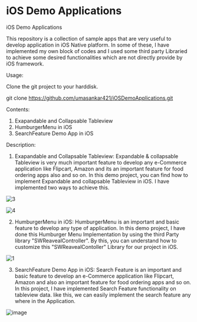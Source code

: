 # iOS Demo Applications
iOS Demo Applications

This repository is a collection of sample apps that are very useful to develop application in iOS Native platform. In some of these, I have implemented my own block of codes and I used some third party Libraried to achieve some desired functionalities which are not directly provide by iOS framework.

Usage:

Clone the git project to your harddisk.

git clone https://github.com/umasankar421/iOSDemoApplications.git

Contents:

1. Exapandable and Collapsable Tableview
2. HumburgerMenu in iOS
3. SearchFeature Demo App in iOS

Description:

1. Exapandable and Collapsable Tableview: Expandable & collapsable Tableview is very much important feature to develop any e-Commerce application like Flipcart, Amazon and its an important feature for food ordering apps also and so on. In this demo project, you can find how to implement Expandable and collapsable Tableview in iOS. I have implemented two ways to achieve this.

![3](https://cloud.githubusercontent.com/assets/16932599/21346062/b24468d8-c6c8-11e6-9a90-a588295b5c46.jpg)

![4](https://cloud.githubusercontent.com/assets/16932599/21346070/b67d7336-c6c8-11e6-94a7-5c0bea8942bf.jpg)


2. HumburgerMenu in iOS: HumburgerMenu is an important and basic feature to develop any type of application. In this demo project, I have done this Humburger Menu Implementation by using the third Party library "SWReavealController". By this, you can understand how to customize this "SWReavealContoller" Library for our project in iOS.


![1](https://cloud.githubusercontent.com/assets/16932599/21345832/c4162070-c6c7-11e6-951d-5d10aa2647a6.jpg)


3. SearchFeature Demo App in iOS: Search Feature is an important and basic feature to develop an e-Commerce application like Flipcart, Amazon and also an important feature for food ordering apps and so on. In this project, I have implemented Search Feature functionality on tableview data. like this, we can easily implement the search feature any where in the Application.


![image](https://cloud.githubusercontent.com/assets/16932599/21346593/02a8cf10-c6cb-11e6-9668-4252a2dbed99.png)


